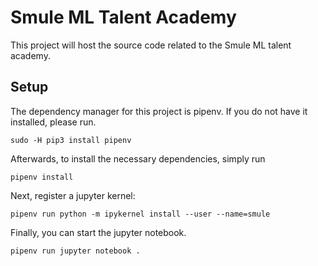 # Smule ML Talent Academy

This project will host the source code related to the Smule ML talent academy. 

## Setup

The dependency manager for this project is pipenv. If you do not have it installed, please run.

`sudo -H pip3 install pipenv`

Afterwards, to install the necessary dependencies, simply run

`pipenv install`

Next, register a jupyter kernel:

`pipenv run python -m ipykernel install --user --name=smule`

Finally, you can start the jupyter notebook.

`pipenv run jupyter notebook .`


